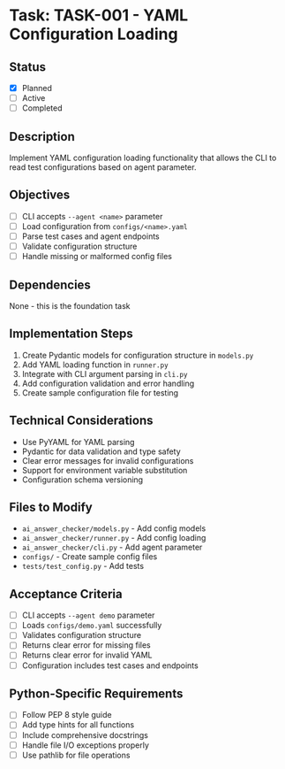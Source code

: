 # Task: TASK-001 - YAML Configuration Loading

## Status
- [x] Planned
- [ ] Active
- [ ] Completed

## Description
Implement YAML configuration loading functionality that allows the CLI to read test configurations based on agent parameter.

## Objectives
- [ ] CLI accepts `--agent <name>` parameter
- [ ] Load configuration from `configs/<name>.yaml`
- [ ] Parse test cases and agent endpoints
- [ ] Validate configuration structure
- [ ] Handle missing or malformed config files

## Dependencies
None - this is the foundation task

## Implementation Steps
1. Create Pydantic models for configuration structure in `models.py`
2. Add YAML loading function in `runner.py`
3. Integrate with CLI argument parsing in `cli.py`
4. Add configuration validation and error handling
5. Create sample configuration file for testing

## Technical Considerations
- Use PyYAML for YAML parsing
- Pydantic for data validation and type safety
- Clear error messages for invalid configurations
- Support for environment variable substitution
- Configuration schema versioning

## Files to Modify
- `ai_answer_checker/models.py` - Add config models
- `ai_answer_checker/runner.py` - Add config loading
- `ai_answer_checker/cli.py` - Add agent parameter
- `configs/` - Create sample config files
- `tests/test_config.py` - Add tests

## Acceptance Criteria
- [ ] CLI accepts `--agent demo` parameter
- [ ] Loads `configs/demo.yaml` successfully
- [ ] Validates configuration structure
- [ ] Returns clear error for missing files
- [ ] Returns clear error for invalid YAML
- [ ] Configuration includes test cases and endpoints

## Python-Specific Requirements
- [ ] Follow PEP 8 style guide
- [ ] Add type hints for all functions
- [ ] Include comprehensive docstrings
- [ ] Handle file I/O exceptions properly
- [ ] Use pathlib for file operations